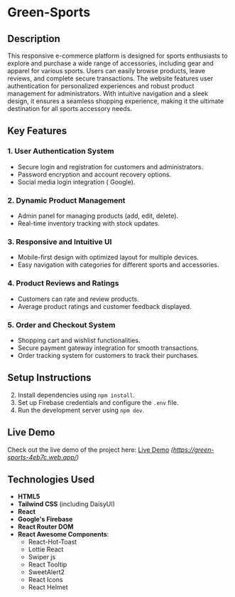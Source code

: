 # Green-Sports

## Description

This responsive e-commerce platform is designed for sports enthusiasts to explore and purchase a wide range of accessories, including gear and apparel for various sports. Users can easily browse products, leave reviews, and complete secure transactions. The website features user authentication for personalized experiences and robust product management for administrators. With intuitive navigation and a sleek design, it ensures a seamless shopping experience, making it the ultimate destination for all sports accessory needs.

## Key Features

### 1. User Authentication System
- Secure login and registration for customers and administrators.
- Password encryption and account recovery options.
- Social media login integration ( Google).

### 2. Dynamic Product Management
- Admin panel for managing products (add, edit, delete).
- Real-time inventory tracking with stock updates.

### 3. Responsive and Intuitive UI
- Mobile-first design with optimized layout for multiple devices.
- Easy navigation with categories for different sports and accessories.

### 4. Product Reviews and Ratings
- Customers can rate and review products.
- Average product ratings and customer feedback displayed.

### 5. Order and Checkout System
- Shopping cart and wishlist functionalities.
- Secure payment gateway integration for smooth transactions.
- Order tracking system for customers to track their purchases.

## Setup Instructions
2. Install dependencies using `npm install`.
3. Set up Firebase credentials and configure the `.env` file.
4. Run the development server using `npm dev`.



## Live Demo

Check out the live demo of the project here: [Live Demo](#) _(https://green-sports-4eb7c.web.app/)_

## Technologies Used

- **HTML5**
- **Tailwind CSS** (including DaisyUI)
- **React**
- **Google's Firebase**
- **React Router DOM**
- **React Awesome Components**:
  - React-Hot-Toast
  - Lottie React
  - Swiper js
  - React Tooltip
  - SweetAlert2
  - React Icons
  - React Helmet
